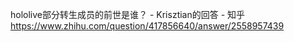 hololive部分转生成员的前世是谁？ - Krisztian的回答 - 知乎
https://www.zhihu.com/question/417856640/answer/2558957439
